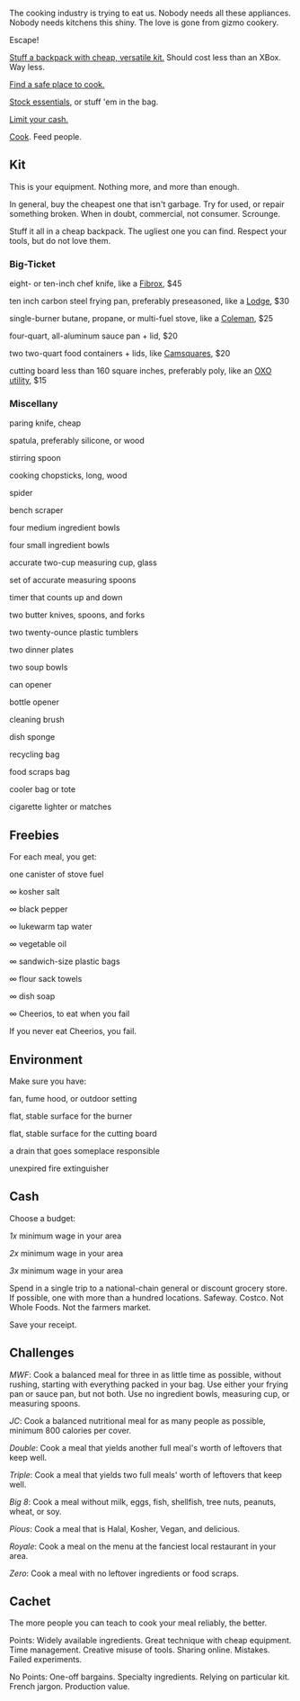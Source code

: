 The cooking industry is trying to eat us.  Nobody needs all these appliances.  Nobody needs kitchens this shiny.  The love is gone from gizmo cookery.

Escape!

[Stuff a backpack with cheap, versatile kit.](#kit)  Should cost less than an XBox.  Way less.

[Find a safe place to cook.](#environment)

[Stock essentials](#freebies), or stuff 'em in the bag.

[Limit your cash.](#cash)

[Cook](#challenge).  Feed people.

## <a id=kit>Kit</a>

This is your equipment.  Nothing more, and more than enough.

In general, buy the cheapest one that isn't garbage.  Try for used, or repair something broken.  When in doubt, commercial, not consumer.  Scrounge.

Stuff it all in a cheap backpack.  The ugliest one you can find.  Respect your tools, but do not love them.

### Big-Ticket

eight- or ten-inch chef knife, like a [Fibrox](https://www.swissarmy.com/us/en/Products/Cutlery/Chefs-Knives/Fibrox-Pro-8-Inch-Chefs-Knife/p/5.2063.20), $45

ten inch carbon steel frying pan, preferably preseasoned, like a [Lodge](https://www.coleman.com/butane-stove/2000020951.html), $30

single-burner butane, propane, or multi-fuel stove, like a [Coleman](https://www.coleman.com/butane-stove/2000020951.html), $25

four-quart, all-aluminum sauce pan + lid, $20

two two-quart food containers + lids, like [Camsquares](https://www.cambro.com/Products/Food_Storage/Square_Food_Storage_Containers/10737420118/1033.aspx), $20

cutting board less than 160 square inches, preferably poly, like an [OXO utility](https://www.oxo.com/products/preparing/knives-scissors-cutting-boards/utility-cutting-board#black), $15

### Miscellany

paring knife, cheap

spatula, preferably silicone, or wood

stirring spoon

cooking chopsticks, long, wood

spider

bench scraper

four medium ingredient bowls

four small ingredient bowls

accurate two-cup measuring cup, glass

set of accurate measuring spoons

timer that counts up and down

two butter knives, spoons, and forks

two twenty-ounce plastic tumblers

two dinner plates

two soup bowls

can opener

bottle opener

cleaning brush

dish sponge

recycling bag

food scraps bag

cooler bag or tote

cigarette lighter or matches

## <a id=freebies>Freebies</a>

For each meal, you get:

one canister of stove fuel

&infin; kosher salt

&infin; black pepper

&infin; lukewarm tap water

&infin; vegetable oil

&infin; sandwich-size plastic bags

&infin; flour sack towels

&infin; dish soap

&infin; Cheerios, to eat when you fail

If you never eat Cheerios, you fail.

## <a id=environment>Environment</a>

Make sure you have:

fan, fume hood, or outdoor setting

flat, stable surface for the burner

flat, stable surface for the cutting board

a drain that goes someplace responsible

unexpired fire extinguisher

## <a id=cash>Cash</a>

Choose a budget:

_1x_ minimum wage in your area

_2x_ minimum wage in your area

_3x_ minimum wage in your area

Spend in a single trip to a national-chain general or discount grocery store.  If possible, one with more than a hundred locations.  Safeway.  Costco.  Not Whole Foods.  Not the farmers market.

Save your receipt.

## <a id=challenges>Challenges</a>

_MWF_:  Cook a balanced meal for three in as little time as possible, without rushing, starting with everything packed in your bag.  Use either your frying pan or sauce pan, but not both.  Use no ingredient bowls, measuring cup, or measuring spoons.

_JC_:  Cook a balanced nutritional meal for as many people as possible, minimum 800 calories per cover.

_Double_: Cook a meal that yields another full meal's worth of leftovers that keep well.

_Triple_: Cook a meal that yields two full meals' worth of leftovers that keep well.

_Big 8_:  Cook a meal without milk, eggs, fish, shellfish, tree nuts, peanuts, wheat, or soy.

_Pious_:  Cook a meal that is Halal, Kosher, Vegan, and delicious.

_Royale_:  Cook a meal on the menu at the fanciest local restaurant in your area.

_Zero_:  Cook a meal with no leftover ingredients or food scraps.

## <a id=cache>Cachet</a>

The more people you can teach to cook your meal reliably, the better.

Points:  Widely available ingredients.  Great technique with cheap equipment.  Time management.  Creative misuse of tools.  Sharing online.  Mistakes.  Failed experiments.

No Points:  One-off bargains.  Specialty ingredients.  Relying on particular kit.  French jargon.  Production value.
